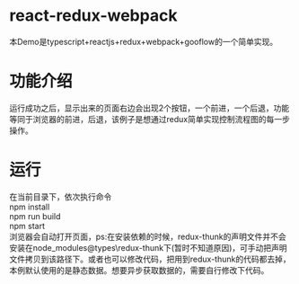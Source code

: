 # react-redux-webpack
本Demo是typescript+reactjs+redux+webpack+gooflow的一个简单实现。
# 功能介绍
运行成功之后，显示出来的页面右边会出现2个按钮，一个前进，一个后退，功能等同于浏览器的前进，后退，该例子是想通过redux简单实现控制流程图的每一步操作。
# 运行
在当前目录下，依次执行命令</br>
npm install<br/>
npm run build<br/>
npm start<br/>
浏览器会自动打开页面，ps:在安装依赖的时候，redux-thunk的声明文件并不会安装在node_modules\@types\redux-thunk下(暂时不知道原因)，可手动把声明文件拷贝到该路径下。或者也可以修改代码，把用到redux-thunk的代码都去掉，本例默认使用的是静态数据。想要异步获取数据的，需要自行修改下代码。
